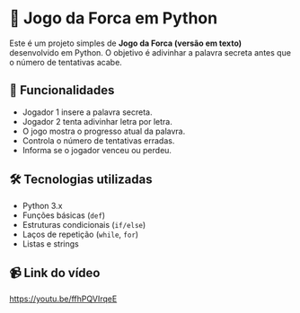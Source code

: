 # 🎯 Jogo da Forca em Python

Este é um projeto simples de **Jogo da Forca (versão em texto)** desenvolvido em Python. O objetivo é adivinhar a palavra secreta antes que o número de tentativas acabe.

## 🧠 Funcionalidades

- Jogador 1 insere a palavra secreta.
- Jogador 2 tenta adivinhar letra por letra.
- O jogo mostra o progresso atual da palavra.
- Controla o número de tentativas erradas.
- Informa se o jogador venceu ou perdeu.

## 🛠️ Tecnologias utilizadas

- Python 3.x
- Funções básicas (`def`)
- Estruturas condicionais (`if/else`)
- Laços de repetição (`while`, `for`)
- Listas e strings

## 📹 Link do vídeo 

https://youtu.be/ffhPQVIrqeE
